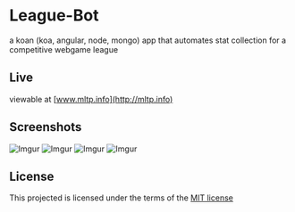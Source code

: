 # League-Bot

a koan (koa, angular, node, mongo) app that automates stat collection for a competitive webgame league

## Live

viewable at [www.mltp.info](http://mltp.info)

## Screenshots

![Imgur](http://i.imgur.com/IGfoeqI.png)
![Imgur](http://i.imgur.com/Pk54R2P.png)
![Imgur](http://i.imgur.com/zQ4NVjS.png)
![Imgur](http://i.imgur.com/69ZFVV0.png)

## License

This projected is licensed under the terms of the [MIT license](/LICENSE)
